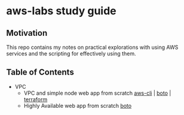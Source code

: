 # aws-labs study guide

## Motivation

This repo contains my notes on practical explorations with using AWS services and the scripting for effectively using them.


## Table of Contents

* VPC
  * VPC and simple node web app from scratch [aws-cli](vpc/vpc-simple/aws-cli/README.md) | [boto](vpc/vpc-simple/boto/README.md) | [terraform](http://www.google.com)
  * Highly Available web app from scratch [boto](http://google.com)